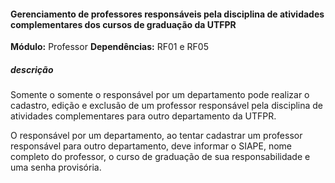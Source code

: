 #### Gerenciamento de  professores responsáveis pela disciplina de atividades complementares dos  cursos de graduação da UTFPR

**Módulo:** Professor
**Dependências:** RF01 e  RF05
##### descrição
Somente o somente o responsável por um departamento pode realizar o cadastro, edição e exclusão de um professor responsável pela disciplina de atividades complementares para outro departamento da UTFPR.
      
O responsável por um departamento, ao tentar cadastrar um professor responsável para outro departamento, deve informar o SIAPE, nome completo do professor, o curso de graduação de sua responsabilidade e uma senha provisória.
